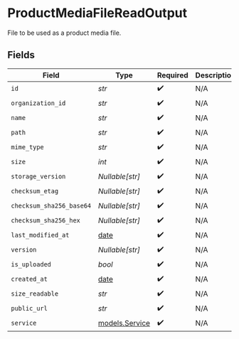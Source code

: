 # ProductMediaFileReadOutput

File to be used as a product media file.


## Fields

| Field                                                                | Type                                                                 | Required                                                             | Description                                                          |
| -------------------------------------------------------------------- | -------------------------------------------------------------------- | -------------------------------------------------------------------- | -------------------------------------------------------------------- |
| `id`                                                                 | *str*                                                                | :heavy_check_mark:                                                   | N/A                                                                  |
| `organization_id`                                                    | *str*                                                                | :heavy_check_mark:                                                   | N/A                                                                  |
| `name`                                                               | *str*                                                                | :heavy_check_mark:                                                   | N/A                                                                  |
| `path`                                                               | *str*                                                                | :heavy_check_mark:                                                   | N/A                                                                  |
| `mime_type`                                                          | *str*                                                                | :heavy_check_mark:                                                   | N/A                                                                  |
| `size`                                                               | *int*                                                                | :heavy_check_mark:                                                   | N/A                                                                  |
| `storage_version`                                                    | *Nullable[str]*                                                      | :heavy_check_mark:                                                   | N/A                                                                  |
| `checksum_etag`                                                      | *Nullable[str]*                                                      | :heavy_check_mark:                                                   | N/A                                                                  |
| `checksum_sha256_base64`                                             | *Nullable[str]*                                                      | :heavy_check_mark:                                                   | N/A                                                                  |
| `checksum_sha256_hex`                                                | *Nullable[str]*                                                      | :heavy_check_mark:                                                   | N/A                                                                  |
| `last_modified_at`                                                   | [date](https://docs.python.org/3/library/datetime.html#date-objects) | :heavy_check_mark:                                                   | N/A                                                                  |
| `version`                                                            | *Nullable[str]*                                                      | :heavy_check_mark:                                                   | N/A                                                                  |
| `is_uploaded`                                                        | *bool*                                                               | :heavy_check_mark:                                                   | N/A                                                                  |
| `created_at`                                                         | [date](https://docs.python.org/3/library/datetime.html#date-objects) | :heavy_check_mark:                                                   | N/A                                                                  |
| `size_readable`                                                      | *str*                                                                | :heavy_check_mark:                                                   | N/A                                                                  |
| `public_url`                                                         | *str*                                                                | :heavy_check_mark:                                                   | N/A                                                                  |
| `service`                                                            | [models.Service](../models/service.md)                               | :heavy_check_mark:                                                   | N/A                                                                  |